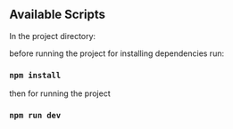 ## Available Scripts

In the project directory:

before running the project for installing dependencies run:

### `npm install`
 
then for running the project

### `npm run dev`



